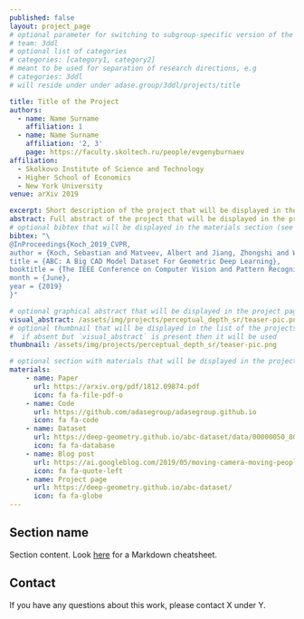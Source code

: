 ```yaml
---
published: false
layout: project_page
# optional parameter for switching to subgroup-specific version of the site
# team: 3ddl
# optional list of categories
# categories: [category1, category2]
# meant to be used for separation of research directions, e.g
# categories: 3ddl
# will reside under under adase.group/3ddl/projects/title

title: Title of the Project
authors:
  - name: Name Surname
    affiliation: 1
  - name: Name Surname
    affiliation: '2, 3'
    page: https://faculty.skoltech.ru/people/evgenyburnaev
affiliation:
  - Skolkovo Institute of Science and Technology
  - Higher School of Economics
  - New York University
venue: arXiv 2019

excerpt: Short description of the project that will be displayed in the list of the projects.
abstract: Full abstract of the project that will be displayed in the project page.
# optional bibtex that will be displayed in the materials section (see below); cannot contain double quotes
bibtex: "\
@InProceedings{Koch_2019_CVPR,
author = {Koch, Sebastian and Matveev, Albert and Jiang, Zhongshi and Williams, Francis and Artemov, Alexey and Burnaev, Evgeny and Alexa, Marc and Zorin, Denis and Panozzo, Daniele},
title = {ABC: A Big CAD Model Dataset For Geometric Deep Learning},
booktitle = {The IEEE Conference on Computer Vision and Pattern Recognition (CVPR)},
month = {June},
year = {2019}
}"

# optional graphical abstract that will be displayed in the project page
visual_abstract: /assets/img/projects/perceptual_depth_sr/teaser-pic.png
# optional thumbnail that will be displayed in the list of the projects
#  if absent but `visual_abstract` is present then it will be used
thumbnail: /assets/img/projects/perceptual_depth_sr/teaser-pic.png

# optional section with materials that will be displayed in the project page and in the list of the projects
materials:
    - name: Paper
      url: https://arxiv.org/pdf/1812.09874.pdf
      icon: fa fa-file-pdf-o
    - name: Code
      url: https://github.com/adasegroup/adasegroup.github.io
      icon: fa fa-code
    - name: Dataset
      url: https://deep-geometry.github.io/abc-dataset/data/00000050_80d90bfdd2e74e709956122a_parasolid_000.zip
      icon: fa fa-database
    - name: Blog post
      url: https://ai.googleblog.com/2019/05/moving-camera-moving-people-deep.html
      icon: fa fa-quote-left
    - name: Project page
      url: https://deep-geometry.github.io/abc-dataset/
      icon: fa fa-globe
---
```

## Section name
Section content. Look [here](https://markdown-it.github.io) for a Markdown cheatsheet.

## Contact
If you have any questions about this work, please contact X under Y.
